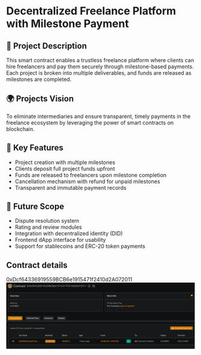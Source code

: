 # Decentralized Freelance Platform with Milestone Payment

## 📖 Project Description

This smart contract enables a trustless freelance platform where clients can hire freelancers and pay them securely through milestone-based payments. Each project is broken into multiple deliverables, and funds are released as milestones are completed.

## 🌍 Projects Vision

To eliminate intermediaries and ensure transparent, timely payments in the freelance ecosystem by leveraging the power of smart contracts on blockchain.

## 🔑 Key Features

- Project creation with multiple milestones
- Clients deposit full project funds upfront
- Funds are released to freelancers upon milestone completion
- Cancellation mechanism with refund for unpaid milestones
- Transparent and immutable payment records

## 🚀 Future Scope

- Dispute resolution system
- Rating and review modules
- Integration with decentralized identity (DID)
- Frontend dApp interface for usability
- Support for stablecoins and ERC-20 token payments

## Contract details
0xDcf64336919559BCB6e1915471f2410d2A072011![alt text](image.png)
